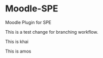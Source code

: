 # Moodle-SPE
Moodle Plugin for SPE

This is a test change for branching workflow. 

This is khai

This is amos

